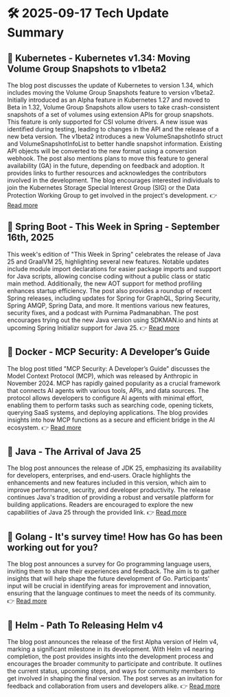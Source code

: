 # 🛠️ 2025-09-17 Tech Update Summary

## 🔹 Kubernetes - Kubernetes v1.34: Moving Volume Group Snapshots to v1beta2
The blog post discusses the update of Kubernetes to version 1.34, which includes moving the Volume Group Snapshots feature to version v1beta2. Initially introduced as an Alpha feature in Kubernetes 1.27 and moved to Beta in 1.32, Volume Group Snapshots allow users to take crash-consistent snapshots of a set of volumes using extension APIs for group snapshots. This feature is only supported for CSI volume drivers. A new issue was identified during testing, leading to changes in the API and the release of a new beta version. The v1beta2 introduces a new VolumeSnapshotInfo struct and VolumeSnapshotInfoList to better handle snapshot information. Existing API objects will be converted to the new format using a conversion webhook. The post also mentions plans to move this feature to general availability (GA) in the future, depending on feedback and adoption. It provides links to further resources and acknowledges the contributors involved in the development. The blog encourages interested individuals to join the Kubernetes Storage Special Interest Group (SIG) or the Data Protection Working Group to get involved in the project's development.
👉 [Read more](https://kubernetes.io/blog/2025/09/16/kubernetes-v1-34-volume-group-snapshot-beta-2/)

## 🔹 Spring Boot - This Week in Spring - September 16th, 2025
This week's edition of "This Week in Spring" celebrates the release of Java 25 and GraalVM 25, highlighting several new features. Notable updates include module import declarations for easier package imports and support for Java scripts, allowing concise coding without a public class or static main method. Additionally, the new AOT support for method profiling enhances startup efficiency. The post also provides a roundup of recent Spring releases, including updates for Spring for GraphQL, Spring Security, Spring AMQP, Spring Data, and more. It mentions various new features, security fixes, and a podcast with Purnima Padmanabhan. The post encourages trying out the new Java version using SDKMAN.io and hints at upcoming Spring Initializr support for Java 25.
👉 [Read more](https://spring.io/blog/2025/09/16/this-week-in-spring-september-16th-2025)

## 🔹 Docker - MCP Security: A Developer’s Guide
The blog post titled "MCP Security: A Developer’s Guide" discusses the Model Context Protocol (MCP), which was released by Anthropic in November 2024. MCP has rapidly gained popularity as a crucial framework that connects AI agents with various tools, APIs, and data sources. The protocol allows developers to configure AI agents with minimal effort, enabling them to perform tasks such as searching code, opening tickets, querying SaaS systems, and deploying applications. The blog provides insights into how MCP functions as a secure and efficient bridge in the AI ecosystem.
👉 [Read more](https://www.docker.com/blog/mcp-security-explained/)

## 🔹 Java - The Arrival of Java 25
The blog post announces the release of JDK 25, emphasizing its availability for developers, enterprises, and end-users. Oracle highlights the enhancements and new features included in this version, which aim to improve performance, security, and developer productivity. The release continues Java's tradition of providing a robust and versatile platform for building applications. Readers are encouraged to explore the new capabilities of Java 25 through the provided link.
👉 [Read more](https://inside.java/2025/09/16/the-arrival-of-java-25/)

## 🔹 Golang - It's survey time! How has Go has been working out for you?
The blog post announces a survey for Go programming language users, inviting them to share their experiences and feedback. The aim is to gather insights that will help shape the future development of Go. Participants' input will be crucial in identifying areas for improvement and innovation, ensuring that the language continues to meet the needs of its community.
👉 [Read more](https://go.dev/blog/survey2025-announce)

## 🔹 Helm - Path To Releasing Helm v4
The blog post announces the release of the first Alpha version of Helm v4, marking a significant milestone in its development. With Helm v4 nearing completion, the post provides insights into the development process and encourages the broader community to participate and contribute. It outlines the current status, upcoming steps, and ways for community members to get involved in shaping the final version. The post serves as an invitation for feedback and collaboration from users and developers alike.
👉 [Read more](https://helm.sh/blog/path-to-helm-v4/)


